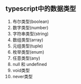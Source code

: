 ## typescript中的数据类型
1. 布尔类型(boolean)
2. 数字类型(number)
3. 字符串类型(string)
4. 数组类型(array)
5. 元组类型(tuple)
6. 枚举类型(enum)
7. 任意类型(any)
8. null 和 undefined
9. void类型
10. never类型
